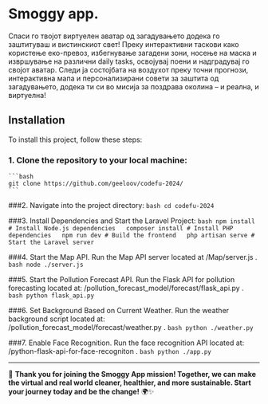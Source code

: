 # Smoggy app.

Спаси го твојот виртуелен аватар од загадувањето додека го заштитуваш и вистинскиот свет! 
Преку интерактивни таскови како користење еко-превоз, избегнување загадени зони, носење на маска и извршување на различни daily tasks, освојувај поени и надградувај го својот аватар. 
Следи ја состојбата на воздухот преку точни прогнози, интерактивна мапа и персонализирани совети за заштита од загадувањето, додека ти си во мисија за поздрава околина – и реална, и виртуелна! 

## Installation

To install this project, follow these steps:

### 1. Clone the repository to your local machine:
    ```bash
    git clone https://github.com/geeloov/codefu-2024/  
    ```

###2. Navigate into the project directory:
    ```bash
    cd codefu-2024
    ```

###3. Install Dependencies and Start the Laravel Project:
    ```bash
    npm install # Install Node.js dependencies  
    composer install # Install PHP dependencies  
    npm run dev # Build the frontend  
    php artisan serve # Start the Laravel server 
    ```

###4. Start the Map API. Run the Map API server located at /Map/server.js .
    ```bash
    node ./server.js
    ```
    
###5. Start the Pollution Forecast API. Run the Flask API for pollution forecasting located at: /pollution_forecast_model/forecast/flask_api.py .
    ```bash
    python flask_api.py
    ```

###6. Set Background Based on Current Weather. Run the weather background script located at:  /pollution_forecast_model/forecast/weather.py .
    ```bash
    python ./weather.py
    ```

###7. Enable Face Recognition. Run the face recognition API located at:  /python-flask-api-for-face-recogniton .
    ```bash
    python ./app.py
    ```

---

🌟 **Thank you for joining the Smoggy App mission! Together, we can make the virtual and real world cleaner, healthier, and more sustainable. Start your journey today and be the change!** 🌍✨  

